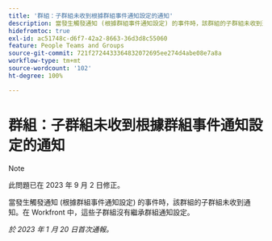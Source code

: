 ```yaml
---
title: '群組：子群組未收到根據群組事件通知設定的通知'
description: 當發生觸發通知 (根據群組事件通知設定) 的事件時，該群組的子群組未收到通知。在 Workfront 中，這些子群組沒有繼承群組通知設定。
hidefromtoc: true
exl-id: ac51748c-d6f7-42a2-8663-36d3d8c55060
feature: People Teams and Groups
source-git-commit: 721f2724433364832072695ee274d4abe08e7a8a
workflow-type: tm+mt
source-wordcount: '102'
ht-degree: 100%

---
```


# 群組：子群組未收到根據群組事件通知設定的通知

>[!NOTE]
>
>此問題已在 2023 年 9 月 2 日修正。

當發生觸發通知 (根據群組事件通知設定) 的事件時，該群組的子群組未收到通知。在 Workfront 中，這些子群組沒有繼承群組通知設定。

_於 2023 年 1 月 20 日首次通報。_
